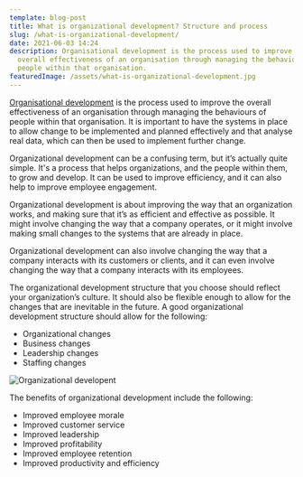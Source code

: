 ```yaml
---
template: blog-post
title: What is organizational development? Structure and process
slug: /what-is-organizational-development/
date: 2021-06-03 14:24
description: Organisational development is the process used to improve the
  overall effectiveness of an organisation through managing the behaviours of
  people within that organisation.
featuredImage: /assets/what-is-organizational-development.jpg
---
```

[Organisational development](https://en.wikipedia.org/wiki/Organization_development) is the process used to improve the overall effectiveness of an organisation through managing the behaviours of people within that organisation. It is important to have the systems in place to allow change to be implemented and planned effectively and that analyse real data, which can then be used to implement further change.

Organizational development can be a confusing term, but it’s actually quite simple. It's a process that helps organizations, and the people within them, to grow and develop. It can be used to improve efficiency, and it can also help to improve employee engagement. 

Organizational development is about improving the way that an organization works, and making sure that it’s as efficient and effective as possible. It might involve changing the way that a company operates, or it might involve making small changes to the systems that are already in place. 

Organizational development can also involve changing the way that a company interacts with its customers or clients, and it can even involve changing the way that a company interacts with its employees. 

The organizational development structure that you choose should reflect your organization’s culture. It should also be flexible enough to allow for the changes that are inevitable in the future. A good organizational development structure should allow for the following: 

* Organizational changes
* Business changes
* Leadership changes
* Staffing changes

![Organizational developent](https://media.giphy.com/media/vuOw3fiAdjVNYMBjoh/giphy.gif)

The benefits of organizational development include the following: 

* Improved employee morale
* Improved customer service
* Improved leadership
* Improved profitability
* Improved employee retention
* Improved productivity and efficiency